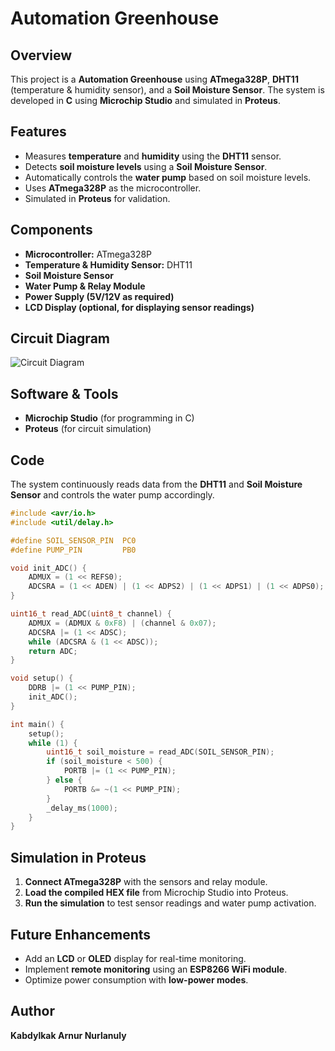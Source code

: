 # Automation Greenhouse

## Overview
This project is a **Automation Greenhouse** using **ATmega328P**, **DHT11** (temperature & humidity sensor), and a **Soil Moisture Sensor**. The system is developed in **C** using **Microchip Studio** and simulated in **Proteus**.

## Features
- Measures **temperature** and **humidity** using the **DHT11** sensor.
- Detects **soil moisture levels** using a **Soil Moisture Sensor**.
- Automatically controls the **water pump** based on soil moisture levels.
- Uses **ATmega328P** as the microcontroller.
- Simulated in **Proteus** for validation.

## Components
- **Microcontroller:** ATmega328P
- **Temperature & Humidity Sensor:** DHT11
- **Soil Moisture Sensor**
- **Water Pump & Relay Module**
- **Power Supply (5V/12V as required)**
- **LCD Display (optional, for displaying sensor readings)**

## Circuit Diagram
![Circuit Diagram](https://github.com/user-attachments/assets/be8fb89e-7363-473b-9899-7b49087cd26f)

## Software & Tools
- **Microchip Studio** (for programming in C)
- **Proteus** (for circuit simulation)

## Code
The system continuously reads data from the **DHT11** and **Soil Moisture Sensor** and controls the water pump accordingly.

```c
#include <avr/io.h>
#include <util/delay.h>

#define SOIL_SENSOR_PIN  PC0
#define PUMP_PIN         PB0

void init_ADC() {
    ADMUX = (1 << REFS0);
    ADCSRA = (1 << ADEN) | (1 << ADPS2) | (1 << ADPS1) | (1 << ADPS0);
}

uint16_t read_ADC(uint8_t channel) {
    ADMUX = (ADMUX & 0xF8) | (channel & 0x07);
    ADCSRA |= (1 << ADSC);
    while (ADCSRA & (1 << ADSC));
    return ADC;
}

void setup() {
    DDRB |= (1 << PUMP_PIN);
    init_ADC();
}

int main() {
    setup();
    while (1) {
        uint16_t soil_moisture = read_ADC(SOIL_SENSOR_PIN);
        if (soil_moisture < 500) {
            PORTB |= (1 << PUMP_PIN);
        } else {
            PORTB &= ~(1 << PUMP_PIN);
        }
        _delay_ms(1000);
    }
}
```

## Simulation in Proteus
1. **Connect ATmega328P** with the sensors and relay module.
2. **Load the compiled HEX file** from Microchip Studio into Proteus.
3. **Run the simulation** to test sensor readings and water pump activation.

## Future Enhancements
- Add an **LCD** or **OLED** display for real-time monitoring.
- Implement **remote monitoring** using an **ESP8266 WiFi module**.
- Optimize power consumption with **low-power modes**.

## Author
**Kabdylkak Arnur Nurlanuly**

